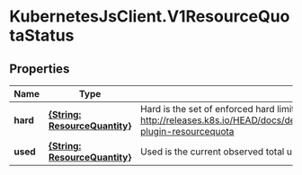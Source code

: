# KubernetesJsClient.V1ResourceQuotaStatus

## Properties
Name | Type | Description | Notes
------------ | ------------- | ------------- | -------------
**hard** | [**{String: ResourceQuantity}**](ResourceQuantity.md) | Hard is the set of enforced hard limits for each named resource. More info: http://releases.k8s.io/HEAD/docs/design/admission_control_resource_quota.md#admissioncontrol-plugin-resourcequota | [optional] 
**used** | [**{String: ResourceQuantity}**](ResourceQuantity.md) | Used is the current observed total usage of the resource in the namespace. | [optional] 


